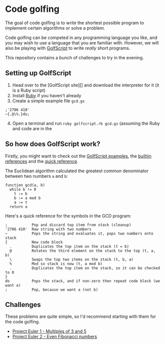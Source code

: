 # Code golfing

The goal of code golfing is to write the shortest possible program to implement
certain algorithms or solve a problem. 

Code golfing can be competed in any programming language you like, and you may
wish to use a language that you are familiar with. However, we will also be
playing with [GolfScript][] to write *really* short programs.

This repository contains a bunch of challenges to try in the evening.

## Setting up GolfScript

1. Head over to the [GolfScript site][] and download the interpreter for it (it
   is a Ruby script)
2. Install [Ruby][] if you haven't already
3. Create a simple example file `gcd.gs`

```
;'2706 410'
~{.@\%.}do;
```

4. Open a terminal and run `ruby golfscript.rb gcd.gs` (assuming the Ruby and
   code are in the

## So how does GolfScript work?

Firstly, you might want to check out the [GolfScript examples][examples], the
[builtiin references][builtins] and the [quick reference][quickref]. 

The Euclidean algorithm calculated the greatest common denominator between two
numbers `a` and `b`:

```
function gcd(a, b)
  while b != 0
    t := b
    b := a mod b
    a := t
  return a
```

Here's a quick reference for the symbols in the GCD program:

```
;           Pop and discard top item from stack (cleanup)
'2706 410'  Raw string with two numbers
~           Pops the string and evaluates it, pops two numbers onto stack
{           New code block
  .         Duplicates the top item on the stack (t = b)
  @         Rotates the third element on the stack to the top (t, a, b)
  \         Swaps the top two items on the stack (t, b, a)
  %         Mod so stack is now (t, a mod b)
  .         Duplicates the top item on the stack, so it can be checked to 0
}
do          Pops the stack, and if non-zero then repeat code block (we want a)
;           Pop, because we want a (not b)
```

## Challenges

These problems are quite simple, so I'd recommend starting with them for the
code golfing.

* [Project Euler 1 - Multiples of 3 and 5][euler1]
* [Project Euler 2 - Even Fibonacci numbers][euler2]

[golfscript]: http://www.golfscript.com/golfscript/
[ruby]: http://www.golfscript.com/golfscript/
[examples]: http://www.golfscript.com/golfscript/examples.html
[quickref]: http://www.golfscript.com/golfscript/quickref.html
[builtins]: http://www.golfscript.com/golfscript/builtin.html
[euler1]: https://projecteuler.net/problem=1
[euler2]: https://projecteuler.net/problem=2
